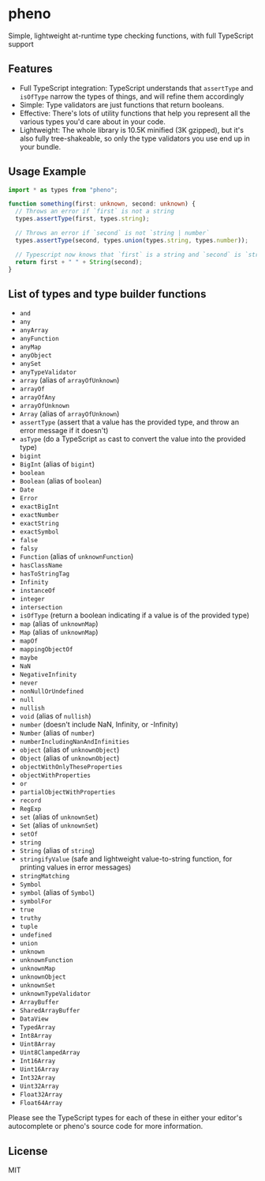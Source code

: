 # pheno

Simple, lightweight at-runtime type checking functions, with full TypeScript support

## Features

- Full TypeScript integration: TypeScript understands that `assertType` and `isOfType` narrow the types of things, and will refine them accordingly
- Simple: Type validators are just functions that return booleans.
- Effective: There's lots of utility functions that help you represent all the various types you'd care about in your code.
- Lightweight: The whole library is 10.5K minified (3K gzipped), but it's also fully tree-shakeable, so only the type validators you use end up in your bundle.

## Usage Example

```ts
import * as types from "pheno";

function something(first: unknown, second: unknown) {
  // Throws an error if `first` is not a string
  types.assertType(first, types.string);

  // Throws an error if `second` is not `string | number`
  types.assertType(second, types.union(types.string, types.number));

  // Typescript now knows that `first` is a string and `second` is `string | number`
  return first + " " + String(second);
}
```

## List of types and type builder functions

- `and`
- `any`
- `anyArray`
- `anyFunction`
- `anyMap`
- `anyObject`
- `anySet`
- `anyTypeValidator`
- `array` (alias of `arrayOfUnknown`)
- `arrayOf`
- `arrayOfAny`
- `arrayOfUnknown`
- `Array` (alias of `arrayOfUnknown`)
- `assertType` (assert that a value has the provided type, and throw an error message if it doesn't)
- `asType` (do a TypeScript `as` cast to convert the value into the provided type)
- `bigint`
- `BigInt` (alias of `bigint`)
- `boolean`
- `Boolean` (alias of `boolean`)
- `Date`
- `Error`
- `exactBigInt`
- `exactNumber`
- `exactString`
- `exactSymbol`
- `false`
- `falsy`
- `Function` (alias of `unknownFunction`)
- `hasClassName`
- `hasToStringTag`
- `Infinity`
- `instanceOf`
- `integer`
- `intersection`
- `isOfType` (return a boolean indicating if a value is of the provided type)
- `map` (alias of `unknownMap`)
- `Map` (alias of `unknownMap`)
- `mapOf`
- `mappingObjectOf`
- `maybe`
- `NaN`
- `NegativeInfinity`
- `never`
- `nonNullOrUndefined`
- `null`
- `nullish`
- `void` (alias of `nullish`)
- `number` (doesn't include NaN, Infinity, or -Infinity)
- `Number` (alias of `number`)
- `numberIncludingNanAndInfinities`
- `object` (alias of `unknownObject`)
- `Object` (alias of `unknownObject`)
- `objectWithOnlyTheseProperties`
- `objectWithProperties`
- `or`
- `partialObjectWithProperties`
- `record`
- `RegExp`
- `set` (alias of `unknownSet`)
- `Set` (alias of `unknownSet`)
- `setOf`
- `string`
- `String` (alias of `string`)
- `stringifyValue` (safe and lightweight value-to-string function, for printing values in error messages)
- `stringMatching`
- `Symbol`
- `symbol` (alias of `Symbol`)
- `symbolFor`
- `true`
- `truthy`
- `tuple`
- `undefined`
- `union`
- `unknown`
- `unknownFunction`
- `unknownMap`
- `unknownObject`
- `unknownSet`
- `unknownTypeValidator`
- `ArrayBuffer`
- `SharedArrayBuffer`
- `DataView`
- `TypedArray`
- `Int8Array`
- `Uint8Array`
- `Uint8ClampedArray`
- `Int16Array`
- `Uint16Array`
- `Int32Array`
- `Uint32Array`
- `Float32Array`
- `Float64Array`

Please see the TypeScript types for each of these in either your editor's autocomplete or pheno's source code for more information.

## License

MIT
